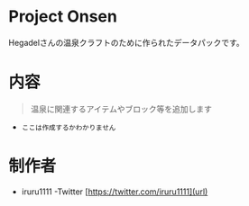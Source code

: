 # Project Onsen
Hegadelさんの温泉クラフトのために作られたデータパックです。

# 内容

> 温泉に関連するアイテムやブロック等を追加します

- `ここは作成するかわかりません`

# 制作者

- iruru1111
-Twitter [https://twitter.com/iruru1111](url)
